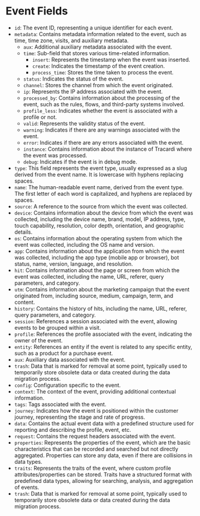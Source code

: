 # Event Fields

- `id`: The event ID, representing a unique identifier for each event.
- `metadata`: Contains metadata information related to the event, such as time, time zone, visits, and auxiliary
  metadata.
    - `aux`: Additional auxiliary metadata associated with the event.
    - `time`: Sub-field that stores various time-related information.
        - `insert`: Represents the timestamp when the event was inserted.
        - `create`: Indicates the timestamp of the event creation.
        - `process_time`: Stores the time taken to process the event.
    - `status`: Indicates the status of the event.
    - `channel`: Stores the channel from which the event originated.
    - `ip`: Represents the IP address associated with the event.
    - `processed_by`: Contains information about the processing of the event, such as the rules, flows, and third-party
      systems involved.
    - `profile_less`: Indicates whether the event is associated with a profile or not.
    - `valid`: Represents the validity status of the event.
    - `warning`: Indicates if there are any warnings associated with the event.
    - `error`: Indicates if there are any errors associated with the event.
    - `instance`: Contains information about the instance of Tracardi where the event was processed.
    - `debug`: Indicates if the event is in debug mode.
- `type`: This field represents the event type, usually expressed as a slug derived from the event name. It is lowercase
  with hyphens replacing spaces.
- `name`: The human-readable event name, derived from the event type. The first letter of each word is capitalized, and
  hyphens are replaced by spaces.
- `source`: A reference to the source from which the event was collected.
- `device`: Contains information about the device from which the event was collected, including the device name, brand,
  model, IP address, type, touch capability, resolution, color depth, orientation, and geographic details.
- `os`: Contains information about the operating system from which the event was collected, including the OS name and
  version.
- `app`: Contains information about the application from which the event was collected, including the app type (mobile
  app or browser), bot status, name, version, language, and resolution.
- `hit`: Contains information about the page or screen from which the event was collected, including the name, URL,
  referer, query parameters, and category.
- `utm`: Contains information about the marketing campaign that the event originated from, including source, medium,
  campaign, term, and content.
- `history`: Contains the history of hits, including the name, URL, referer, query parameters, and category.
- `session`: References a session associated with the event, allowing events to be grouped within a visit.
- `profile`: References the profile associated with the event, indicating the owner of the event.
- `entity`: References an entity if the event is related to any specific entity, such as a product for a purchase event.
- `aux`: Auxiliary data associated with the event.
- `trash`: Data that is marked for removal at some point, typically used to temporarily store obsolete data or data
  created during the data migration process.
- `config`: Configuration specific to the event.
- `context`: The context of the event, providing additional contextual information.
- `tags`: Tags associated with the event.
- `journey`: Indicates how the event is positioned within the customer journey, representing the stage and rate of
  progress.
- `data`: Contains the actual event data with a predefined structure used for reporting and describing the profile,
  event, etc.
- `request`: Contains the request headers associated with the event.
- `properties`: Represents the properties of the event, which are the basic characteristics that can be recorded and
  searched but not directly aggregated. Properties can store any data, even if there are collisions in data types.
- `traits`: Represents the traits of the event, where custom profile attributes/properties can be stored. Traits have a
  structured format with predefined data types, allowing for searching, analysis, and aggregation of events.
- `trash`: Data that is marked for removal at some point, typically used to temporarily store obsolete data or data
  created during the data migration process.


